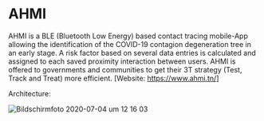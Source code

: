 # AHMI
AHMI is a BLE (Bluetooth Low Energy) based contact tracing mobile-App allowing the identification of the COVID-19 contagion degeneration tree in an early stage. A risk factor based on several data entries is calculated and assigned to each saved proximity interaction between users. AHMI is offered to governments and communities to get their 3T strategy (Test, Track and Treat) more efficient. [Website: https://www.ahmi.tn/]


Architecture:

![Bildschirmfoto 2020-07-04 um 12 16 03](https://user-images.githubusercontent.com/57198746/86510482-46738d00-bdf0-11ea-9fa9-53d0e0320073.png)
